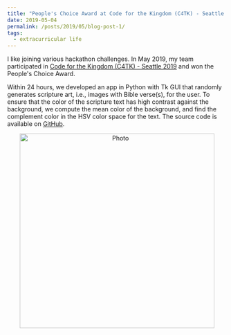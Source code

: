 ```yaml
---
title: "People's Choice Award at Code for the Kingdom (C4TK) - Seattle 2019"
date: 2019-05-04
permalink: /posts/2019/05/blog-post-1/
tags:
  - extracurricular life
---
```


I like joining various hackathon challenges. In May 2019, my team participated in [Code for the Kingdom (C4TK) - Seattle 2019](https://codeforthekingdom.org/seattle-hackathon-2019.html) and won the People's Choice Award. 

Within 24 hours, we developed an app in Python with Tk GUI that randomly generates scripture art, i.e., images with Bible verse(s), for the user. To ensure that the color of the scripture text has high contrast against the background, we compute the mean color of the background, and find the complement color in the HSV color space for the text. The source code is available on [GitHub](https://github.com/blackmacy/Scripture_Art).

<p align="center">
  <img src="https://zhengthomastang.github.io/images/C4TK_photo.jpg?raw=true" alt="Photo" style="width: 450px;"/> 
</p>
